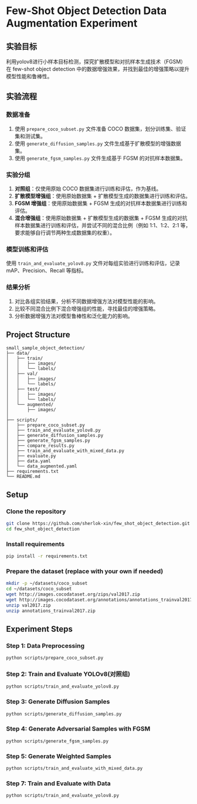 # Few-Shot Object Detection Data Augmentation Experiment

## 实验目标

利用yolov8进行小样本目标检测，探究扩散模型和对抗样本生成技术（FGSM）在 few-shot object detection 中的数据增强效果，并找到最佳的增强策略以提升模型性能和鲁棒性。

## 实验流程

### 数据准备

1. 使用 `prepare_coco_subset.py` 文件准备 COCO 数据集，划分训练集、验证集和测试集。
2. 使用 `generate_diffusion_samples.py` 文件生成基于扩散模型的增强数据集。
3. 使用 `generate_fgsm_samples.py` 文件生成基于 FGSM 的对抗样本数据集。

### 实验分组

1. **对照组**：仅使用原始 COCO 数据集进行训练和评估，作为基线。
2. **扩散模型增强组**：使用原始数据集 + 扩散模型生成的数据集进行训练和评估。
3. **FGSM 增强组**：使用原始数据集 + FGSM 生成的对抗样本数据集进行训练和评估。
4. **混合增强组**：使用原始数据集 + 扩散模型生成的数据集 + FGSM 生成的对抗样本数据集进行训练和评估，并尝试不同的混合比例（例如 1:1、1:2、2:1 等，要求能够自行调节两种生成数据集的权重）。

### 模型训练和评估

使用 `train_and_evaluate_yolov8.py` 文件对每组实验进行训练和评估，记录 mAP、Precision、Recall 等指标。

### 结果分析

1. 对比各组实验结果，分析不同数据增强方法对模型性能的影响。
2. 比较不同混合比例下混合增强组的性能，寻找最佳的增强策略。
3. 分析数据增强方法对模型鲁棒性和泛化能力的影响。
## Project Structure

```
small_sample_object_detection/
├── data/
│   ├── train/
│   │   ├── images/
│   │   └── labels/
│   ├── val/
│   │   ├── images/
│   │   └── labels/
│   ├── test/
│   │   ├── images/
│   │   └── labels/
│   └── augmented/
│       ├── images/
│       
├── scripts/
│   ├── prepare_coco_subset.py
│   ├── train_and_evaluate_yolov8.py
│   ├── generate_diffusion_samples.py
│   ├── generate_fgsm_samples.py
│   ├── compare_results.py
│   ├── train_and_evaluate_with_mixed_data.py
│   ├── evaluate.py
│   ├── data.yaml
│   └── data_augmented.yaml
├── requirements.txt
└── README.md
```

## Setup

### Clone the repository

```bash
git clone https://github.com/sherlok-xin/few_shot_object_detection.git
cd few_shot_object_detection
```

### Install requirements

```bash
pip install -r requirements.txt
```

### Prepare the dataset (replace with your own if needed)

```bash
mkdir -p ~/datasets/coco_subset
cd ~/datasets/coco_subset
wget http://images.cocodataset.org/zips/val2017.zip
wget http://images.cocodataset.org/annotations/annotations_trainval2017.zip
unzip val2017.zip
unzip annotations_trainval2017.zip
```

## Experiment Steps

### Step 1: Data Preprocessing

```bash
python scripts/prepare_coco_subset.py
```

### Step 2: Train and Evaluate YOLOv8(对照组)

```bash
python scripts/train_and_evaluate_yolov8.py
```

### Step 3: Generate Diffusion Samples

```bash
python scripts/generate_diffusion_samples.py
```

### Step 4: Generate Adversarial Samples with FGSM

```bash
python scripts/generate_fgsm_samples.py
```

### Step 5: Generate Weighted Samples

```bash
python scripts/train_and_evaluate_with_mixed_data.py
```

### Step 7: Train and Evaluate with Data

```bash
python scripts/train_and_evaluate_yolov8.py
```
